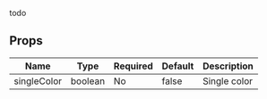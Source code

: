 todo

Props
-----

Name | Type | Required | Default | Description
-----|------|----------|---------|------------
singleColor|boolean|No|false|Single color